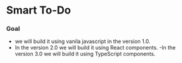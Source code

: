 # Smart To-Do
### Goal 
- we will build it using vanila javascript in the version 1.0.
- In the version 2.0 we will build it using React components.
-In the version 3.0 we will build it using TypeScript components.